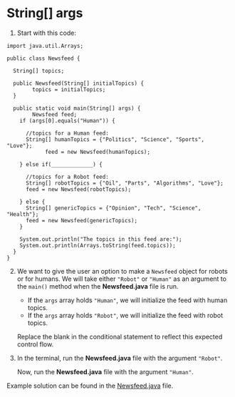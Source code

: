 # String[] args

1. Start with this code:

```
import java.util.Arrays;

public class Newsfeed {
  
  String[] topics;
  
  public Newsfeed(String[] initialTopics) {
		topics = initialTopics;
  }
  
  public static void main(String[] args) {
		Newsfeed feed;
    if (args[0].equals("Human")) {
      
      //topics for a Human feed:
      String[] humanTopics = {"Politics", "Science", "Sports", "Love"};
			feed = new Newsfeed(humanTopics);
      
    } else if(_____________) {
      
      //topics for a Robot feed:
      String[] robotTopics = {"Oil", "Parts", "Algorithms", "Love"};
      feed = new Newsfeed(robotTopics);
      
    } else {
      String[] genericTopics = {"Opinion", "Tech", "Science", "Health"};
      feed = new Newsfeed(genericTopics);
    }
        
    System.out.println("The topics in this feed are:");
    System.out.println(Arrays.toString(feed.topics));
  }
}

```

2. We want to give the user an option to make a ```Newsfeed``` object for robots or for humans. We will take either ```"Robot"``` or ```"Human"``` as an argument to the ```main()``` method when the **Newsfeed.java** file is run.

	- If the ```args``` array holds ```"Human"```, we will initialize the feed with human topics.
	- If the ```args``` array holds ```"Robot"```, we will initialize the feed with robot topics.

	Replace the blank in the conditional statement to reflect this expected control flow.

3. In the terminal, run the **Newsfeed.java** file with the argument ```"Robot"```.

	Now, run the **Newsfeed.java** file with the argument ```"Human"```.

Example solution can be found in the [Newsfeed.java](https://github.com/upliftdev/Foundations/blob/main/Foundations/5.Arrays/String_Array_Args/src/main/java/com/examples/arrays6/Newsfeed.java) file.